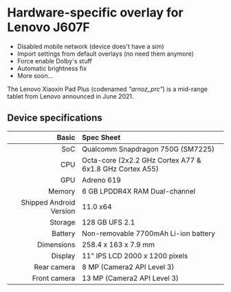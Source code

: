 # Hardware-specific overlay for Lenovo J607F

* Disabled mobile network (device does't have a sim)
* Import settings from default overlays (no need them anymore)
* Force enable Dolby's stuff
* Automatic brightness fix
* More soon...

The Lenovo Xiaoxin Pad Plus (codenamed _"arnoz_prc"_) is a mid-range tablet from Lenovo announced in June 2021.

## Device specifications

| Basic                   | Spec Sheet                                                                                                                     |
| -----------------------:|:------------------------------------------------------------------------------------------------------------------------------ |
| SoC                     | Qualcomm Snapdragon 750G (SM7225)                                                                                              |
| CPU                     | Octa-core (2x2.2 GHz Cortex A77 & 6x1.8 GHz Cortex A55)                                                                        |
| GPU                     | Adreno 619                                                                                                                     |
| Memory                  | 6 GB LPDDR4X RAM Dual-channel                                                                                                  |
| Shipped Android Version | 11.0 x64                                                                                                                       |
| Storage                 | 128 GB UFS 2.1                                                                                                                 |
| Battery                 | Non-removable 7700mAh Li-ion battery                                                                                           |
| Dimensions              | 258.4 x 163 x 7.9 mm                                                                                                           |
| Display                 | 11" IPS LCD 2000 x 1200 pixels                                                                                                 |
| Rear camera             | 8 MP (Camera2 API Level 3)                                                                                                     |
| Front camera            | 13 MP     (Camera2 API Level 3)                                                                                                |
